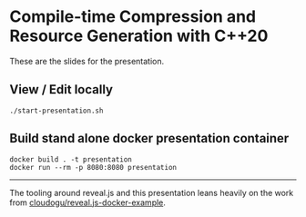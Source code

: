 # Compile-time Compression and Resource Generation with C++20

These are the slides for the presentation.

## View / Edit locally

```
./start-presentation.sh
```

## Build stand alone docker presentation container

```
docker build . -t presentation
docker run --rm -p 8080:8080 presentation
```



---

The tooling around reveal.js and this presentation leans heavily on the work
from [cloudogu/reveal.js-docker-example](https://github.com/cloudogu/reveal.js-docker-example).



